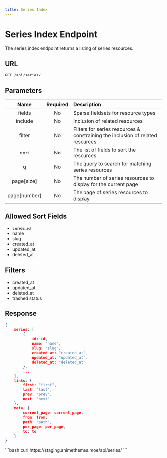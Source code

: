 ```yaml
---
title: Series Index
---
```


<Block>

# Series Index Endpoint

The series index endpoint returns a listing of series resources.

## URL

```sh
GET /api/series/
```

## Parameters

| Name         | Required | Description                                                                    |
| :----------: | :------: | :----------------------------------------------------------------------------- |
| fields       | No       | Sparse fieldsets for resource types                                            |
| include      | No       | Inclusion of related resources                                                 |
| filter       | No       | Filters for series resources & constraining the inclusion of related resources |
| sort         | No       | The list of fields to sort the resources.                                      |
| q            | No       | The query to search for matching series resources                              |
| page[size]   | No       | The number of series resources to display for the current page                 |
| page[number] | No       | The page of series resources to display                                        |

## Allowed Sort Fields

* series_id
* name
* slug
* created_at
* updated_at
* deleted_at

## Filters

* created_at
* updated_at
* deleted_at
* trashed status

## Response

```json
{
    series: [
        {
            id: id,
            name: "name",
            slug: "slug",
            created_at: "created_at",
            updated_at: "updated_at",
            deleted_at: "deleted_at"
        },
        ...
    ],
    links: {
        first: "first",
        last: "last",
        prev: "prev",
        next: "next"
    },
    meta: {
        current_page: current_page,
        from: from,
        path: "path",
        per_page: per_page,
        to: to
    }
}
```

<Example>

<CURL>
```bash
curl https://staging.animethemes.moe/api/series/
```
</CURL>

</Example>

</Block>